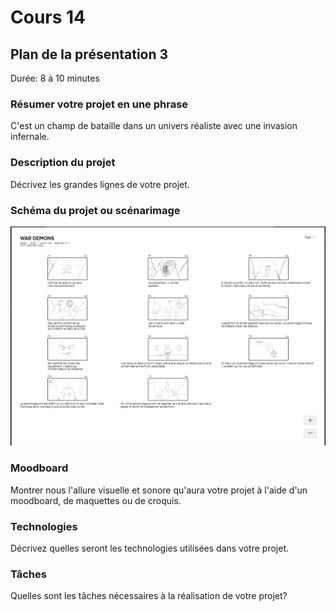 # Cours 14
## Plan de la présentation 3
Durée: 8 à 10 minutes

### Résumer votre projet en une phrase
C'est un champ de bataille dans un univers réaliste avec une invasion infernale. 

### Description du projet 
Décrivez les grandes lignes de votre projet. 

### Schéma du projet ou scénarimage
![Scénarimage](https://github.com/4Zucxr/Journal_de_Bord_semaines_8_15/blob/main/Images/war%20demons.PNG)

### Moodboard
Montrer nous l'allure visuelle et sonore qu'aura votre projet à l'aide d'un moodboard, de maquettes ou de croquis. 

### Technologies
Décrivez quelles seront les technologies utilisées dans votre projet. 

### Tâches
Quelles sont les tâches nécessaires à la réalisation de votre projet? 
